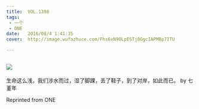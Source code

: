 ```yaml
---
title:	VOL.1398
tags:
 - 一个
 - ONE
date:	2016/08/4 1:41:35
cover:	http://image.wufazhuce.com/Fhs6xN9OLpESTj8GgcIAPMBp7ITU

---
```

![](http://image.wufazhuce.com/Fhs6xN9OLpESTj8GgcIAPMBp7ITU)
---

生命这么浅，我们涉水而过，湿了脚踝，丢了鞋子，到了对岸，如此而已。 by 七堇年
 
Reprinted from ONE
